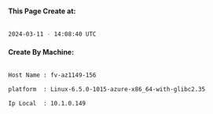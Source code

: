 
   
#### This Page Create at:

```bash

2024-03-11 - 14:08:40 UTC

```

#### Create By Machine:

```bash

Host Name : fv-az1149-156

platform  : Linux-6.5.0-1015-azure-x86_64-with-glibc2.35

Ip Local  : 10.1.0.149

```

